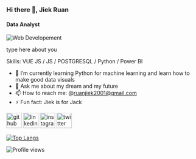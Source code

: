 ### Hi there 👋, Jiek Ruan 
#### Data Analyst
![Web Developement ](https://pbs.twimg.com/profile_banners/759715349893750784/1632004739/1500x500)

type here about you

Skills: VUE JS / JS / POSTGRESQL / Python / Power BI

- 🌱 I’m currently learning Python for machine learning and learn how to make good data visuals
- 💬 Ask me about my dream and my future 
- 📫 How to reach me: @ruanjiek2001@gmail.com 
- ⚡ Fun fact: Jiek is for Jack 


[<img src='https://cdn.jsdelivr.net/npm/simple-icons@3.0.1/icons/github.svg' alt='github' height='40'>](https://github.com/JiekRuan)  [<img src='https://cdn.jsdelivr.net/npm/simple-icons@3.0.1/icons/linkedin.svg' alt='linkedin' height='40'>](https://www.linkedin.com/in/jiek-ruan/)  [<img src='https://cdn.jsdelivr.net/npm/simple-icons@3.0.1/icons/instagram.svg' alt='instagram' height='40'>](https://www.instagram.com/jiekruan/)  [<img src='https://cdn.jsdelivr.net/npm/simple-icons@3.0.1/icons/twitter.svg' alt='twitter' height='40'>](https://twitter.com/jiek-ruan)  

[![Top Langs](https://github-readme-stats.vercel.app/api/top-langs/?username=JiekRuan)](https://github.com/anuraghazra/github-readme-stats)

![Profile views](https://gpvc.arturio.dev/JiekRuan)  
